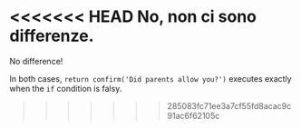 <<<<<<< HEAD
No, non ci sono differenze.
=======
No difference!

In both cases, `return confirm('Did parents allow you?')` executes exactly when the `if` condition is falsy.
>>>>>>> 285083fc71ee3a7cf55fd8acac9c91ac6f62105c
